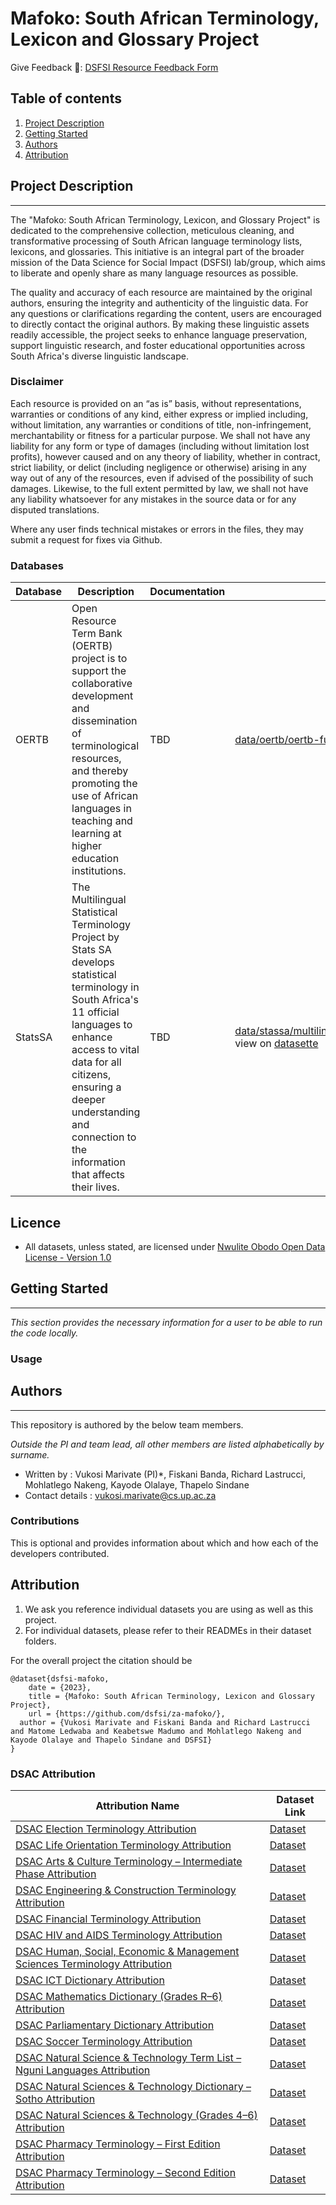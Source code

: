 Mafoko: South African Terminology, Lexicon and Glossary Project
==============================

Give Feedback 📑: [DSFSI Resource Feedback Form](https://docs.google.com/forms/d/e/1FAIpQLSf7S36dyAUPx2egmXbFpnTBuzoRulhL5Elu-N1eoMhaO7v10w/formResponse)


## Table of contents 

1. [Project Description](#project-description) 
2. [Getting Started](#getting-started)
3. [Authors](#authors)
4. [Attribution](#attribution)

## Project Description 
-----------

The "Mafoko: South African Terminology, Lexicon, and Glossary Project" is dedicated to the comprehensive collection, meticulous cleaning, and transformative processing of South African language terminology lists, lexicons, and glossaries. This initiative is an integral part of the broader mission of the Data Science for Social Impact (DSFSI) lab/group, which aims to liberate and openly share as many language resources as possible.

The quality and accuracy of each resource are maintained by the original authors, ensuring the integrity and authenticity of the linguistic data. For any questions or clarifications regarding the content, users are encouraged to directly contact the original authors. By making these linguistic assets readily accessible, the project seeks to enhance language preservation, support linguistic research, and foster educational opportunities across South Africa's diverse linguistic landscape.

### Disclaimer

Each resource is provided on an “as is” basis, without representations, warranties or conditions of any kind, either express or implied including, without limitation, any warranties or conditions of title, non-infringement, merchantability or fitness for a particular purpose. We shall not have any liability for any form or type of damages (including without limitation lost profits), however caused and on any theory of liability, whether in contract, strict liability, or delict (including negligence or otherwise) arising in any way out of any of the resources, even if advised of the possibility of such damages. Likewise, to the full extent permitted by law, we shall not have any liability whatsoever for any mistakes in the source data or for any disputed translations.

Where any user finds technical mistakes or errors in the files, they may submit a request for fixes via Github. 

### Databases

| Database | Description | Documentation | CSV | JSON | TBX | xlsx |
|----------|-------------|---------------|-----|------|-----|------|
| OERTB | Open Resource Term Bank (OERTB) project is to support the collaborative development and dissemination of terminological resources, and thereby promoting the use of African languages in teaching and learning at higher education institutions. | TBD | [data/oertb/oertb-full.csv](https://github.com/dsfsi/za-mafoko/blob/master/data/oertb/oertb-full.csv), view on [datasette](https://lite.datasette.io/?csv=https://github.com/dsfsi/za-mafoko/blob/master/data/oertb/oertb-full.csv) | [data/oertb/oertb-termbank-IATE.json](https://github.com/dsfsi/za-mafoko/blob/master/data/oertb/oertb-termbank-IATE.json), view on [datasette](https://lite.datasette.io/?json=https://github.com/dsfsi/za-mafoko/blob/master/data/oertb/oertb-termbank-IATE.json) | [data/oertb/oertb-termbank-IATE.tbx](https://github.com/dsfsi/za-mafoko/blob/master/data/oertb/oertb-termbank-IATE) ||
| StatsSA | The Multilingual Statistical Terminology Project by Stats SA develops statistical terminology in South Africa's 11 official languages to enhance access to vital data for all citizens, ensuring a deeper understanding and connection to the information that affects their lives. | TBD | [data/stassa/multilingual_statistical_terminology_clean.csv](https://github.com/dsfsi/za-mafoko/blob/master/data/statssa/multilingual_statistical_terminology_clean.csv), view on [datasette](https://lite.datasette.io/?csv=https://github.com/dsfsi/za-mafoko/blob/master/data/statssa/multilingual_statistical_terminology_clean.csv) | [data/statssa/multilingual_statistical_terminology_clean.json](https://github.com/dsfsi/za-mafoko/blob/master/data/statssa/multilingual_statistical_terminology_clean.json), view on [datasette](https://lite.datasette.io/?json=https://github.com/dsfsi/za-mafoko/blob/master/data/statssa/multilingual_statistical_terminology_clean.json) ||[data/statssa/multilingual_statistical_terminology_clean.xlsx](https://github.com/dsfsi/za-mafoko/blob/master/data/statssa/multilingual_statistical_terminology_clean.xlsx) |


## Licence

* All datasets, unless stated, are licensed under [Nwulite Obodo Open Data License - Version 1.0](https://licensingafricandatasets.com/nwulite-obodo-license)


## Getting Started
-----------
_This section provides the necessary information for a user to be able to run the code locally._


### Usage 


## Authors 
-----------

This repository is authored by the below team members. 

_Outside the PI and team lead, all other members are listed alphabetically by surname._

* Written by : Vukosi Marivate (PI)*, Fiskani Banda, Richard Lastrucci, Mohlatlego Nakeng, Kayode Olalaye, Thapelo Sindane
* Contact details : vukosi.marivate@cs.up.ac.za

### Contributions  

This is optional and provides information about which  and how each of the developers contributed. 

## Attribution

1. We ask you reference individual datasets you are using as well as this project.
2. For individual datasets, please refer to their READMEs in their  dataset folders. 

For the overall project the citation should be

```
@dataset{dsfsi-mafoko,
	date = {2023},
	title = {Mafoko: South African Terminology, Lexicon and Glossary Project},
	url = {https://github.com/dsfsi/za-mafoko/},
  author = {Vukosi Marivate and Fiskani Banda and Richard Lastrucci and Matome Ledwaba and Keabetswe Madumo and Mohlatlego Nakeng and Kayode Olalaye and Thapelo Sindane and DSFSI}
}
```

### DSAC Attribution

| Attribution Name                                                                                              | Dataset Link                                                                                          |
|---------------------------------------------------------------------------------------------------------------|--------------------------------------------------------------------------------------------------------|
| [DSAC Election Terminology Attribution](./data/dsac/attribution-dsac-election-terminology-dictionary.md)                         | [Dataset](./data/dsac/dsac_election_terminology_dictionary.csv)                             |
| [DSAC Life Orientation Terminology Attribution](./data/dsac/attribution-dsac-life-orientation-terminology-term-list.md)          | [Dataset](./data/dsac/dsac_life_orientation_terminology_term_list.csv)                      |
| [DSAC Arts & Culture Terminology – Intermediate Phase Attribution](./data/dsac/attribution-dsac-multilingual-arts-&-culture-intermediate-phase-terminology-list.md) | [Dataset](./data/dsac/dsac_multilingual_arts_&_culture_intermediate_phase_terminology_list.csv) |
| [DSAC Engineering & Construction Terminology Attribution](./data/dsac/attribution-dsac-multilingual-engineering-and-construction-terminology.md) | [Dataset](./data/dsac/dsac_multilingual_engineering_and_construction_terminology.csv)       |
| [DSAC Financial Terminology Attribution](./data/dsac/attribution-dsac-multilingual-financial-terminology.md)                     | [Dataset](./data/dsac/dsac_multilingual_financial_terminology.csv)                          |
| [DSAC HIV and AIDS Terminology Attribution](./data/dsac/attribution-dsac-multilingual-hiv-and-aids-terminology.md)               | [Dataset](./data/dsac/dsac_multilingual_hiv_and_aids_terminology.csv)                       |
| [DSAC Human, Social, Economic & Management Sciences Terminology Attribution](./data/dsac/attribution-dsac-multilingual-human-social-economic-and-management-sciences-terminology.md) | [Dataset](./data/dsac/dsac_multilingual_human_social_economic_and_management_sciences_terminology.csv) |
| [DSAC ICT Dictionary Attribution](./data/dsac/attribution-dsac-multilingual-ict-dictionary.md)                                     | [Dataset](./data/dsac/dsac_multilingual_ict_dictionary.csv)                                 |
| [DSAC Mathematics Dictionary (Grades R–6) Attribution](./data/dsac/attribution-dsac-multilingual-mathematics-dictionary-r-to-6.md) | [Dataset](./data/dsac/dsac_multilingual_mathematics_dictionary_r_to_6.csv)                  |
| [DSAC Parliamentary Dictionary Attribution](./data/dsac/attribution-dsac-multilingual-parliamentary-dictionary.md)               | [Dataset](./data/dsac/dsac_multilingual_parliamentary_dictionary.csv)                       |
| [DSAC Soccer Terminology Attribution](./data/dsac/attribution-dsac-multilingual-soccer-terminology.md)                           | [Dataset](./data/dsac/dsac_multilingual_soccer_terminology.csv)                             |
| [DSAC Natural Science & Technology Term List – Nguni Languages Attribution](./data/dsac/attribution-dsac-natural-science-and-technology-term-list-nguni-languages.md) | [Dataset](./data/dsac/dsac_natural_science_and_technology_term_list_nguni_languages.csv)    |
| [DSAC Natural Sciences & Technology Dictionary – Sotho Attribution](./data/dsac/attribution-dsac-natural-sciences-and-technology-dictionary-sotho.md) | [Dataset](./data/dsac/dsac_natural_sciences_and_technology_dictionary_sotho.csv)            |
| [DSAC Natural Sciences & Technology (Grades 4–6) Attribution](./data/dsac/attribution-dsac-natural-sciences-and-technology-for-grade-4-to-6.md) | [Dataset](./data/dsac/dsac_natural_sciences_and_technology_for_grade_4_to_6.csv)            |
| [DSAC Pharmacy Terminology – First Edition Attribution](./data/dsac/attribution-dsac-pharmacy-first-edition.md)                  | [Dataset](./data/dsac/dsac_pharmacy_first_edition.csv)                                      |
| [DSAC Pharmacy Terminology – Second Edition Attribution](./data/dsac/attribution-dsac-pharmarcy-second-edition.md)               | [Dataset](./data/dsac/dsac_pharmarcy_second_edition.csv)                                    |

